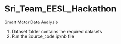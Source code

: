 # Sri_Team_EESL_Hackathon
Smart Meter Data Analysis
1. Dataset folder contains the required datasets
2. Run the Source_code.ipynb file
